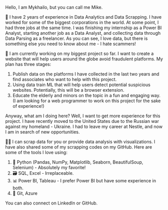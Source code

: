 Hello, I am Mykhailo, but you can call me Mike.

💼 I have 2 years of experience in Data Analytics and Data Scrapping. I have worked for some of the biggest corporations in the world. At some point, I had three jobs at the same time. I was finishing my internship as a Power BI Analyst, starting another job as a Data Analyst, and collecting data through Data Parsing as a freelancer. As you can see, I love data, but there is something else you need to know about me - I hate scammers!

🎯 I am currently working on my biggest project so far. I want to create a website that will help users around the globe avoid fraudulent platforms. My plan has three stages:
1) Publish data on the platforms I have collected in the last two years and find associates who want to help with this project.
2) Using data train ML that will help users detect potential suspicious websites. Potentially, this will be a browser extension.
3) Educate the elderly and minors on the topic in a fun and engaging way.
(I am looking for a web programmer to work on this project for the sake of experience!)

Anyway, what am I doing here? Well, I want to get more experience for this project. I have recently moved to the United States due to the Russian war against my homeland - Ukraine. I had to leave my career at Nestle, and now I am in search of new opportunities.

👨‍💻 I can scrap data for you or provide data analysis with visualizations. I have also shared some of my scrapping codes on my GitHub.
Here are some of the tools I love using:
1) 🐍 Python (Pandas, NumPy, Matplotlib, Seaborn, BeautifulSoup, Selenium) - Absolutely my favorite!
2) 🗃 SQL, Excel - Irreplaceable.
3) 📊 Power BI, Tableau - I prefer Power BI but have some experience in both.
4) 🧱 Git, Azure

You can also connect on LinkedIn or GitHub.
